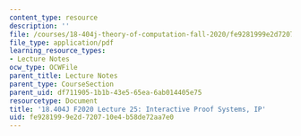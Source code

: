 ```yaml
---
content_type: resource
description: ''
file: /courses/18-404j-theory-of-computation-fall-2020/fe9281999e2d720710e4b58de72aa7e0_MIT18_404f20_lec25.pdf
file_type: application/pdf
learning_resource_types:
- Lecture Notes
ocw_type: OCWFile
parent_title: Lecture Notes
parent_type: CourseSection
parent_uid: df711905-1b1b-43e5-65ea-6ab014405e75
resourcetype: Document
title: '18.404J F2020 Lecture 25: Interactive Proof Systems, IP'
uid: fe928199-9e2d-7207-10e4-b58de72aa7e0
---
```

